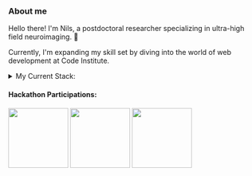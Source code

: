 ### About me

Hello there! I'm Nils, a postdoctoral researcher specializing in ultra-high field neuroimaging. 👋

Currently, I'm expanding my skill set by diving into the world of web development at Code Institute.

<details> 
<summary> My Current Stack: </summary>

#### Languages:
![Python](https://img.shields.io/badge/python-3670A0?style=for-the-badge&logo=python&logoColor=ffdd54)
![JavaScript](https://img.shields.io/badge/javascript-%23323330.svg?style=for-the-badge&logo=javascript&logoColor=%23F7DF1E)
![HTML5](https://img.shields.io/badge/html5-%23E34F26.svg?style=for-the-badge&logo=html5&logoColor=white)
![CSS3](https://img.shields.io/badge/css3-%231572B6.svg?style=for-the-badge&logo=css3&logoColor=white)
![Markdown](https://img.shields.io/badge/markdown-%23000000.svg?style=for-the-badge&logo=markdown&logoColor=white)
#### Design Tools:
![Figma](https://img.shields.io/badge/figma-%23F24E1E.svg?style=for-the-badge&logo=figma&logoColor=white)
![Affinity Designer](https://img.shields.io/badge/affinity%20desginer-%231B72BE.svg?style=for-the-badge&logo=affinity-designer&logoColor=white)
 
#### Frameworks:
![Bootstrap](https://img.shields.io/badge/Bootstrap-563D7C?style=for-the-badge&logo=bootstrap&logoColor=white)
![jQuery](https://img.shields.io/badge/jquery-%230769AD.svg?style=for-the-badge&logo=jquery&logoColor=white)
![Jest](https://img.shields.io/badge/-jest-%23C21325?style=for-the-badge&logo=jest&logoColor=white)
</details>


#### Hackathon Participations:
    
<span>
     <a href="https://api.eu.badgr.io/public/assertions/NehCMQwvTsSklSysHBOjug"><img width="120px" height="120px" src="https://api.eu.badgr.io/public/assertions/NehCMQwvTsSklSysHBOjug/image"></a>
    <a href="https://api.eu.badgr.io/public/assertions/Wfp4MXToQy6K95iC86ABuw"><img width="120px" height="120px" src="https://api.eu.badgr.io/public/assertions/Wfp4MXToQy6K95iC86ABuw/image"></a> 
   <a href="https://api.eu.badgr.io/public/assertions/NYGApNsCQcmFqcwuIFa1Qw"><img width="120px" height="120px" src="https://api.eu.badgr.io/public/assertions/NYGApNsCQcmFqcwuIFa1Qw/image"></a> 
 
</span>





